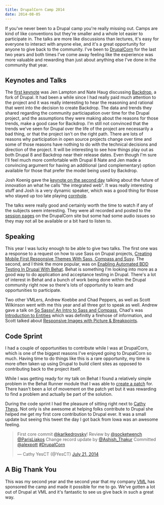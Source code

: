 ```yaml
---
title: DrupalCorn Camp 2014
date: 2014-08-05
---
```


If you've never been to a Drupal camp you're really missing out. Camps
are kind of like conventions but they're smaller and a whole lot
easier to participate in. The talks are more like discussions than
lectures, it's easy for everyone to interact with anyone else, and
it's a great opportunity for anyone to give back to the
community. I've been to [DrupalCorn](http://2014.drupalcorn.org/) for
the last two years and both times I've come away feeling like the
experience was more valuable and rewarding than just about anything
else I've done in the community that year.
<!-- break -->

## Keynotes and Talks

The
[first keynote](http://2014.drupalcorn.org/keynote-jen-lampton-and-nate-haug)
was Jen Lampton and Nate Haug discussing
[Backdrop](http://backdropcms.org/), a fork of Drupal. It had been a
while since I had really paid much attention to the project and it was
really interesting to hear the reasoning and rational that went into
the decision to create Backdrop. The data and trends they shared
regarding the community particiapation over time for the Drupal
project, and the assumptions they were making about the reasons for
those trends, make a good case for Backdrop. I'm still not convinced
that the trends we've seen for Drupal over the life of the project are
necessarily a bad thing, or that the project isn't on the right
path. There are lots of reasons why participation in open source
projects change over time and some of those reasons have nothing to do
with the technical decisions and direction of the project. It will be
interesting to see how things play out as both Drupal 8 and Backdrop
near their release dates. Even though I'm sure I'll feel much more
comfortable with Drupal 8 Nate and Jen made a convincing argument for
having an additional (and complementary) option available for those
that prefer the model being used by Backdrop.

Josh Koenig gave the
[keynote on the second day](http://2014.drupalcorn.org/keynote-josh-koenig)
talking about the future of innovation an what he calls "the
integrated web". It was really interesting stuff and Josh is a very
dynamic speaker, which was a good thing for those who stayed up too
late playing [cornhole](http://en.wikipedia.org/wiki/Cornhole).

The talks were really good and certainly worth the time to watch if
any of the subjects seem interesting. They were all recorded and
posted to the [session pages](http://2014.drupalcorn.org/schedule) on
the DrupalCorn site but some had some audio issues so they may not all
be available or a bit hard to listen to.

## Speaking

This year I was lucky enough to be able to give two talks. The first
one was a response to a request on how to use Sass on Drupal projects,
[Creating Mobile First Responsive Themes With Sass, Compass and Susy](http://2014.drupalcorn.org/session/creating-mobile-first-responsive-themes-sass-compass-and-susy). The
second, and I think the more popular, was on
[Enabling Automated BDD Testing In Drupal With Behat](http://2014.drupalcorn.org/session/enabling-automated-bdd-testing-drupal-behat). Behat
is something I'm looking into more as a good way to do application and
acceptance testing in Drupal. There's a lot of interest in Behat and a
bunch of work being done within the Drupal community right now so
there's lots of opportunity to learn and opportunities to participate.

Two other VMLers, Andrew Koebbe and Chad Peppers, as well as Scott
Wilkinson went with me this year and all three got to speak as
well. Andrew gave a talk on
[So Sassy! An Intro to Sass and Compass](http://2014.drupalcorn.org/session/so-sassy-intro-sass-and-compass),
Chad's was
[Introduction to Entities](http://2014.drupalcorn.org/session/introduction-entities)
which was definitly a firehose of information, and Scott talked about
[Responsive Images with Picture & Breakpoints](http://2014.drupalcorn.org/session/responsive-images-picture-breakpoints).

## Code Sprint

I had a couple of opportunities to contribute while I was at
DrupalCorn, which is one of the biggest reasons I've enjoyed going to
DrupalCorn so much. Having time to do things like this is a rare
opportunity, my time is more often taken up using Drupal to build
client sites as opposed to contributing back to the project itself.

While I was getting ready for my talk on Behat I found a relatively
simple problem in the Behat Runner module that I was able to
[create a patch](https://www.drupal.org/node/2306385) for. There
hasn't been a lot of movement on the patch yet but it was rewarding to
find a problem and actually be part of the solution.

During the code sprint I had the pleasure of sitting right next to
[Cathy Theys](https://www.drupal.org/u/yesct). Not only is she awesome
at helping folks contribute to Drupal she helped me get my first core
contribution to Drupal ever. It was a small update but seeing this
tweet the day I got back from Iowa was an awesome feeling.

<blockquote class="twitter-tweet" lang="en"><p>First core commit <a href="https://twitter.com/karlkedrovsky">@karlkedrovsky</a>! Review by <a href="https://twitter.com/socketwench">@socketwench</a> <a href="https://twitter.com/ParisLiakos">@ParisLiakos</a> Change record update by <a href="https://twitter.com/Ashish_Thakur">@Ashish_Thakur</a> Committed <a href="https://twitter.com/alexpott">@alexpott</a> <a href="https://twitter.com/hashtag/DrupalCorn?src=hash">#DrupalCorn</a></p>&mdash; Cathy YesCT (@YesCT) <a href="https://twitter.com/YesCT/statuses/491193290935771136">July 21, 2014</a></blockquote>
<script async src="//platform.twitter.com/widgets.js" charset="utf-8"></script>

## A Big Thank You

This was my second year and the second year that my company
[VML](http://www.vml.com) has sponsored the camp and made it possible
for me to go. We've gotten a lot out of Drupal at VML and it's
fantastic to see us give back in such a great way.
